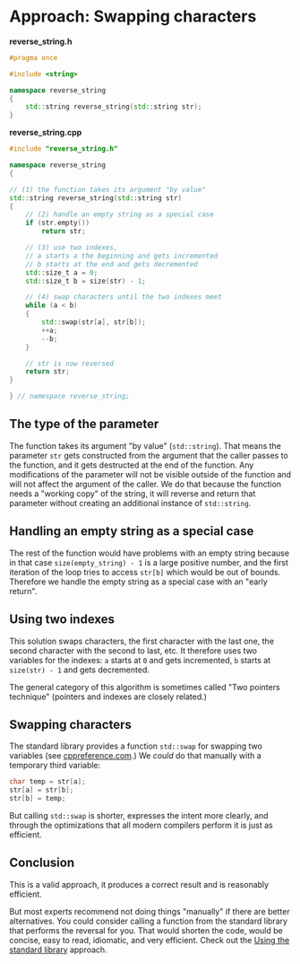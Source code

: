 # Approach: Swapping characters

**reverse_string.h**
```cpp
#pragma once

#include <string>

namespace reverse_string
{
    std::string reverse_string(std::string str);
}
```

**reverse_string.cpp**
```cpp
#include "reverse_string.h"

namespace reverse_string
{

// (1) the function takes its argument "by value"
std::string reverse_string(std::string str)
{
    // (2) handle an empty string as a special case
    if (str.empty())
        return str;

    // (3) use two indexes,
    // a starts a the beginning and gets incremented
    // b starts at the end and gets decremented
    std::size_t a = 0;
    std::size_t b = size(str) - 1;

    // (4) swap characters until the two indexes meet
    while (a < b)
    {
        std::swap(str[a], str[b]);
        ++a;
        --b;
    }

    // str is now reversed
    return str;
}

} // namespace reverse_string;
```

## The type of the parameter

The function takes its argument "by value" (`std::string`).
That means the parameter `str` gets constructed from the argument that the caller passes to the function, and it gets destructed at the end of the function.
Any modifications of the parameter will not be visible outside of the function and will not affect the argument of the caller.
We do that because the function needs a "working copy" of the string, it will reverse and return that parameter without creating an additional instance of `std::string`.

## Handling an empty string as a special case

The rest of the function would have problems with an empty string because in that case `size(empty_string) - 1` is a large positive number, and the first iteration of the loop tries to access `str[b]` which would be out of bounds.
Therefore we handle the empty string as a special case with an "early return".

## Using two indexes

This solution swaps characters, the first character with the last one, the second character with the second to last, etc.
It therefore uses two variables for the indexes: `a` starts at `0` and gets incremented, `b` starts at `size(str) - 1` and gets decremented.

The general category of this algorithm is sometimes called "Two pointers technique" (pointers and indexes are closely related.)

## Swapping characters

The standard library provides a function `std::swap` for swapping two variables (see [cppreference.com][cppref-swap].)
We *could* do that manually with a temporary third variable:
```cpp
char temp = str[a];
str[a] = str[b];
str[b] = temp;
```
But calling `std::swap` is shorter, expresses the intent more clearly, and through the optimizations that all modern compilers perform it is just as efficient.

## Conclusion

This is a valid approach, it produces a correct result and is reasonably efficient.

But most experts recommend not doing things "manually" if there are better alternatives.
You could consider calling a function from the standard library that performs the reversal for you.
That would shorten the code, would be concise, easy to read, idiomatic, and very efficient.
Check out the [Using the standard library][approach-using-the-standard-lib] approach.

[cppref-swap]: https://en.cppreference.com/w/cpp/algorithm/swap
[approach-using-the-standard-lib]: https://exercism.org/tracks/cpp/exercises/reverse-string/approaches/using-the-standard-lib

